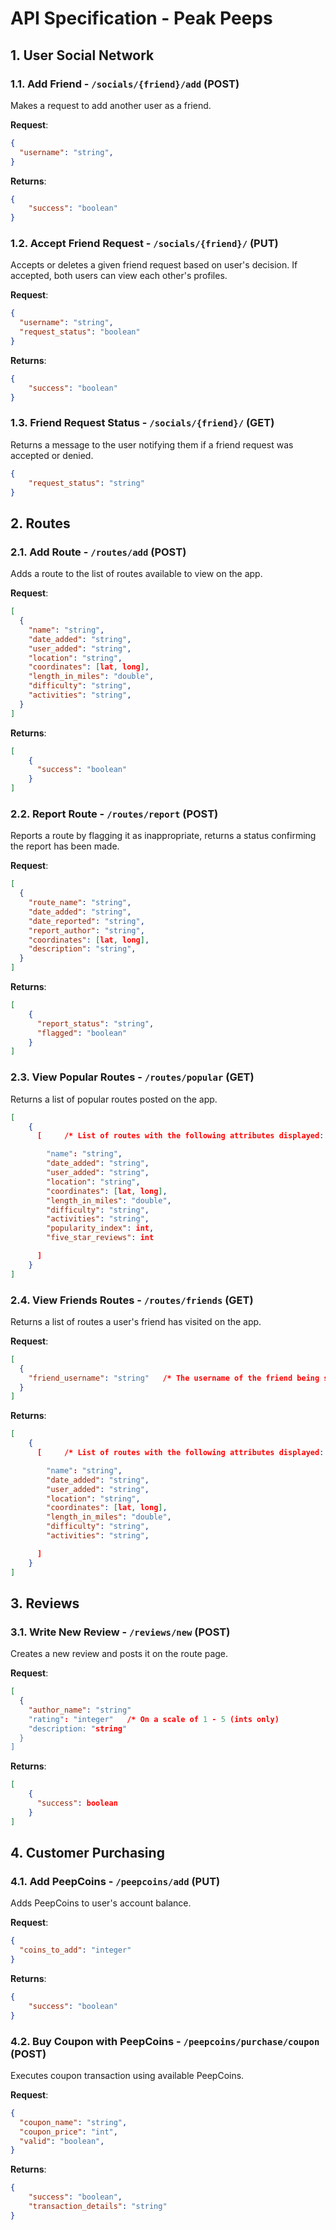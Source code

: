# API Specification - Peak Peeps

## 1. User Social Network

### 1.1. Add Friend - `/socials/{friend}/add` (POST)

Makes a request to add another user as a friend. 

**Request**:

```json
{
  "username": "string",
}
```

**Returns**:

```json
{
    "success": "boolean"
}
```

### 1.2. Accept Friend Request - `/socials/{friend}/` (PUT)

Accepts or deletes a given friend request based on user's decision.
If accepted, both users can view each other's profiles. 

**Request**:

```json
{
  "username": "string",
  "request_status": "boolean"
}
```

**Returns**:

```json
{
    "success": "boolean"  
}
```

### 1.3. Friend Request Status - `/socials/{friend}/` (GET)

Returns a message to the user notifying them if a friend request was accepted or denied.

```json
{
    "request_status": "string"
}
```

## 2. Routes

### 2.1. Add Route - `/routes/add` (POST)

Adds a route to the list of routes available to view on the app.

**Request**:

```json
[
  {
    "name": "string",
    "date_added": "string",
    "user_added": "string",
    "location": "string",
    "coordinates": [lat, long],
    "length_in_miles": "double",
    "difficulty": "string",
    "activities": "string",
  }
]
```

**Returns**:

```json
[
    {
      "success": "boolean"
    }
]
```

### 2.2. Report Route - `/routes/report` (POST)

Reports a route by flagging it as inappropriate, returns a status confirming the report has been made.

**Request**:

```json
[
  {
    "route_name": "string",
    "date_added": "string",
    "date_reported": "string",
    "report_author": "string",
    "coordinates": [lat, long],
    "description": "string",
  }
]
```

**Returns**:

```json
[
    {
      "report_status": "string",
      "flagged": "boolean"
    }
]
```

### 2.3. View Popular Routes - `/routes/popular` (GET)

Returns a list of popular routes posted on the app.

```json
[
    {
      [     /* List of routes with the following attributes displayed:

        "name": "string",
        "date_added": "string",
        "user_added": "string",
        "location": "string",
        "coordinates": [lat, long],
        "length_in_miles": "double",
        "difficulty": "string",
        "activities": "string",
        "popularity_index": int,
        "five_star_reviews": int

      ]
    }
]
```

### 2.4. View Friends Routes - `/routes/friends` (GET)

Returns a list of routes a user's friend has visited on the app.

**Request**:

```json
[
  {
    "friend_username": "string"   /* The username of the friend being searched up 
  }
]
```

**Returns**:

```json
[
    {
      [     /* List of routes with the following attributes displayed:

        "name": "string",
        "date_added": "string",
        "user_added": "string",
        "location": "string",
        "coordinates": [lat, long],
        "length_in_miles": "double",
        "difficulty": "string",
        "activities": "string",

      ]
    }
]
```

## 3. Reviews

### 3.1. Write New Review - `/reviews/new` (POST)

Creates a new review and posts it on the route page.

**Request**:

```json
[
  {
    "author_name": "string"  
    "rating": "integer"   /* On a scale of 1 - 5 (ints only)
    "description: "string"
  }
]
```

**Returns**:

```json
[
    {
      "success": boolean
    }
]
```

## 4. Customer Purchasing

### 4.1. Add PeepCoins - `/peepcoins/add` (PUT)

Adds PeepCoins to user's account balance.

**Request**:

```json
{
  "coins_to_add": "integer"
}
```

**Returns**:

```json
{
    "success": "boolean"
}
```

### 4.2. Buy Coupon with PeepCoins - `/peepcoins/purchase/coupon` (POST)

Executes coupon transaction using available PeepCoins.

**Request**:

```json
{
  "coupon_name": "string",
  "coupon_price": "int",
  "valid": "boolean",
}
```

**Returns**:

```json
{
    "success": "boolean",
    "transaction_details": "string"
}
```

